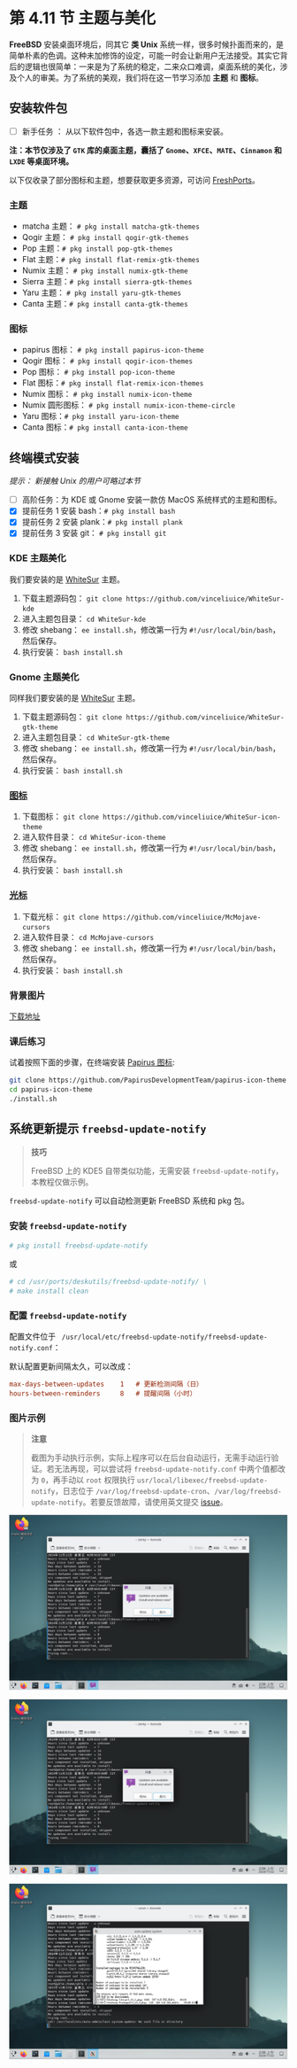 # 第 4.11 节 主题与美化

**FreeBSD** 安装桌面环境后，同其它 **类 Unix** 系统一样，很多时候扑面而来的，是简单朴素的色调。这种未加修饰的设定，可能一时会让新用户无法接受。其实它背后的逻辑也很简单：一来是为了系统的稳定，二来众口难调，桌面系统的美化，涉及个人的审美。为了系统的美观，我们将在这一节学习添加 **主题** 和 **图标**。

## 安装软件包

- [ ] 新手任务 ： 从以下软件包中，各选一款主题和图标来安装。

**注：本节仅涉及了 `GTK` 库的桌面主题，囊括了 `Gnome`、`XFCE`、`MATE`、`Cinnamon` 和 `LXDE` 等桌面环境。**

以下仅收录了部分图标和主题，想要获取更多资源，可访问 [FreshPorts](https://www.freshports.org)。

### 主题

- matcha 主题： `# pkg install matcha-gtk-themes`
- Qogir 主题： `# pkg install qogir-gtk-themes`
- Pop 主题：`# pkg install pop-gtk-themes`
- Flat 主题：`# pkg install flat-remix-gtk-themes`
- Numix 主题： `# pkg install numix-gtk-theme`
- Sierra 主题：`# pkg install sierra-gtk-themes`
- Yaru 主题： `# pkg install yaru-gtk-themes`
- Canta 主题：`# pkg install canta-gtk-themes`

### 图标

- papirus 图标： `# pkg install papirus-icon-theme`
- Qogir 图标： `# pkg install qogir-icon-themes`
- Pop 图标： `# pkg install pop-icon-theme`
- Flat 图标：`# pkg install flat-remix-icon-themes`
- Numix 图标： `# pkg install numix-icon-theme`
- Numix 圆形图标： `# pkg install numix-icon-theme-circle`
- Yaru 图标：`# pkg install yaru-icon-theme`
- Canta 图标：`# pkg install canta-icon-theme`

## 终端模式安装

_提示： 新接触 Unix 的用户可略过本节_

- [ ] 高阶任务：为 KDE 或 Gnome 安装一款仿 MacOS 系统样式的主题和图标。
- [x] 提前任务 1 安装 bash：`# pkg install bash`
- [x] 提前任务 2 安装 plank：`# pkg install plank`
- [x] 提前任务 3 安装 git： `# pkg install git`

### KDE 主题美化

我们要安装的是 [WhiteSur](https://www.pling.com/p/1398840/) 主题。

1. 下载主题源码包： `git clone https://github.com/vinceliuice/WhiteSur-kde`
2. 进入主题包目录： `cd WhiteSur-kde`
3. 修改 shebang： `ee install.sh`，修改第一行为 `#!/usr/local/bin/bash`，然后保存。
4. 执行安装： `bash install.sh`

### Gnome 主题美化

同样我们要安装的是 [WhiteSur](https://www.pling.com/p/1403328/) 主题。

1. 下载主题源码包： `git clone https://github.com/vinceliuice/WhiteSur-gtk-theme`
2. 进入主题包目录： `cd WhiteSur-gtk-theme`
3. 修改 shebang： `ee install.sh`，修改第一行为 `#!/usr/local/bin/bash`，然后保存。
4. 执行安装： `bash install.sh`

### [图标](https://www.pling.com/p/1405756/)

1. 下载图标： `git clone https://github.com/vinceliuice/WhiteSur-icon-theme`
2. 进入软件目录： `cd WhiteSur-icon-theme`
3. 修改 shebang： `ee install.sh`，修改第一行为 `#!/usr/local/bin/bash`，然后保存。
4. 执行安装： `bash install.sh`

### [光标](https://www.pling.com/p/1355701/)

1. 下载光标： `git clone https://github.com/vinceliuice/McMojave-cursors`
2. 进入软件目录： `cd McMojave-cursors`
3. 修改 shebang： `ee install.sh`，修改第一行为 `#!/usr/local/bin/bash`，然后保存。
4. 执行安装： `bash install.sh`

### 背景图片

[下载地址](https://github.com/vinceliuice/WhiteSur-kde/tree/master/wallpaper)

### 课后练习

试着按照下面的步骤，在终端安装 [Papirus 图标](https://www.gnome-look.org/p/1166289/):

```sh
git clone https://github.com/PapirusDevelopmentTeam/papirus-icon-theme
cd papirus-icon-theme
./install.sh
```

## 系统更新提示 `freebsd-update-notify`

>**技巧**
>
>FreeBSD 上的 KDE5 自带类似功能，无需安装 `freebsd-update-notify`，本教程仅做示例。


`freebsd-update-notify` 可以自动检测更新 FreeBSD 系统和 pkg 包。

### 安装 `freebsd-update-notify`

```sh
# pkg install freebsd-update-notify
```

或

```sh
# cd /usr/ports/deskutils/freebsd-update-notify/ \
# make install clean
```

### 配置 `freebsd-update-notify`

配置文件位于 ` /usr/local/etc/freebsd-update-notify/freebsd-update-notify.conf`：

默认配置更新间隔太久，可以改成：

```ini
max-days-between-updates    1   # 更新检测间隔（日）      
hours-between-reminders     8   # 提醒间隔（小时）
```

### 图片示例


>**注意**
>
>截图为手动执行示例，实际上程序可以在后台自动运行，无需手动运行验证。若无法再现，可以尝试将 `freebsd-update-notify.conf` 中两个值都改为 `0`，再手动以 `root` 权限执行 `usr/local/libexec/freebsd-update-notify`，日志位于 `/var/log/freebsd-update-cron`、`/var/log/freebsd-update-notify`。若要反馈故障，请使用英文提交 [issue](https://github.com/outpaddling/freebsd-update-notify/issues)。


![freebsd-update-notify on FreeBSD](../.gitbook/assets/notify1.png) 

![freebsd-update-notify on FreeBSD](../.gitbook/assets/notify1.png) 

![freebsd-update-notify on FreeBSD](../.gitbook/assets/notify3.png) 

